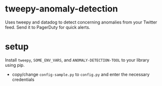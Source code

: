 # tweepy-anomaly-detection
Uses tweepy and datadog to detect concerning anomalies from your Twitter feed. Send it to PagerDuty for quick alerts.

# setup
Install `tweepy`, `SOME_ENV_VARS`, and `ANOMALY-DETECTION-TOOL` to your library using pip.

- copy/change `config-sample.py` to `config.py` and enter the necessary credentials
